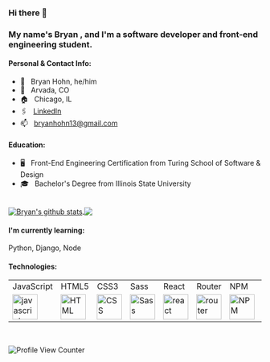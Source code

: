### Hi there 👋
### My name's Bryan , and I'm a software developer and front-end engineering student.
#### Personal & Contact Info:
* :sloth: &nbsp; Bryan Hohn, he/him
* :round_pushpin: &nbsp; Arvada, CO
* :house: &nbsp; Chicago, IL
* 🖇 &nbsp; [LinkedIn](https://www.linkedin.com/in/bryanhohn)
* :mailbox: &nbsp; bryanhohn13@gmail.com
####  Education:
* :desktop_computer: &nbsp; Front-End Engineering Certification from Turing School of Software & Design
* :mortar_board: &nbsp; Bachelor's Degree from Illinois State University 
<br />


<a href="https://github.com/bhohnco/github-readme-stats">
  <img align="center" src="https://github-readme-stats.vercel.app/api?username=bhohnco&show_icons=true&include_all_commits=true&theme=highcontrast" alt="Bryan's github stats" />
</a>
<a href="https://github.com/bhohnco/github-readme-stats">
  <img align="center" src="https://github-readme-stats.vercel.app/api/top-langs/?username=bhohnco&layout=compact&theme=highcontrast" />
</a>


#### I'm currently learning:
 Python, Django, Node

#### Technologies:
<table>
    <tr>
        <td>JavaScript</td>
        <td>HTML5</td>
        <td>CSS3</td>
        <td>Sass</td>
        <td>React</td>
        <td>Router</td>
        <td>NPM</td>
        <td>Express</td>
        <td>Cypress</td>
        <td>Mocha</td>
        <td>Heroku</td>
    </tr>
    <tr>
        <td><img src="https://github.com/tkswann2/tech-logos/blob/master/jslogo.png" alt="javascript" width="50" height="auto" /></td>
        <td><img src="https://github.com/tkswann2/tech-logos/blob/master/html5.png" alt="HTML" width="50" height="auto" /></td>
        <td><img src="https://github.com/tkswann2/tech-logos/blob/master/css3.png" alt="CSS" width="50" height="auto" /></td>
        <td><img src="https://github.com/tkswann2/tech-logos/blob/master/sass.png" alt="Sass" width="50" height="auto" /></td>
        <td><img src="https://github.com/tkswann2/tech-logos/blob/master/react.png" alt="react" width="50" height="auto" /></td>
        <td><img src="https://user-images.githubusercontent.com/73092355/119361186-9d808b80-bc68-11eb-97ee-05bde2700716.png" alt="router" width="50" height="auto" /></td>
        <td><img src="https://github.com/tkswann2/tech-logos/blob/master/npm.png" alt="NPM" width="50" height="auto" /></td>
        <td><img src="https://github.com/tkswann2/tech-logos/blob/master/express.png" alt="Express" width="50" height="auto" /></td>
        <td><img src="https://user-images.githubusercontent.com/73092355/119361263-b5f0a600-bc68-11eb-9f41-8e10aa013e7a.png" alt="Cypress" width="50" height="auto" /></td>
        <td><img src="https://github.com/tkswann2/tech-logos/blob/master/mocha.png" alt="Mocha" width="50" height="auto" /></td>
        <td><img src="https://user-images.githubusercontent.com/73092355/119402483-3bd91500-bc9a-11eb-9465-edf38b6a68d3.png" alt="Heroku" width="50" height="auto"/> </td>
    </tr>
</table>
<br />


![Profile View Counter](https://komarev.com/ghpvc/?username=bhohnco) 
